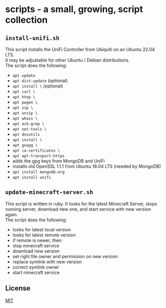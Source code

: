 # scripts - a small, growing, script collection

## `install-unifi.sh`

This script installs the UniFi Controller from Ubiquiti on an Ubuntu 22.04 LTS.\
It may be adjustable for other Ubuntu / Debian distributions.\
The script does the following:
* `apt update`
* `apt dist-update` (optional)
* `apt install \` (optional)
 * `apt curl \`
 * `apt htop \`
 * `apt pwgen \`
 * `apt zip \`
 * `apt unzip \`
 * `apt whois \`
 * `apt ack-grep \`
 * `apt net-tools \`
 * `apt dnsutils`
* `apt install \`
 * `apt gnupg \`
 * `apt ca-certificates \`
 * `apt apt-transport-https`
* adds the gpg keys from MongoDB and UniFi
* installs old OpenSSL 1.1.1 from Ubuntu 18.04 LTS (needed by MongoDB)
* `apt install mongodb-org`
* `apt install unifi`

## `update-minecraft-server.sh`

This script is written in ruby. It looks for the latest Minecraft Server, stops running server, download new one, and start service with new version again.\
The script does the following:
* looks for latest local version
* looks for latest remote version
* if remote is newer, then:
 * stop minecraft service
 * download new version
 * set right file owner and permission on new version
 * replace symlink with new version
 * correct symlink owner
 * start minecraft service

## License
[MIT](LICENSE)
